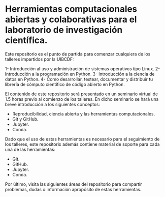 # Herramientas computacionales abiertas y colaborativas para el laboratorio de investigación científica.

Este repositorio es el punto de partida para comenzar cualquiera de los
talleres impartidos por la UIBCDF:

1- Introducción al uso y administración de sistemas operativos tipo Linux. 2-
Introducción a la programación en Python. 3- Introducción a la ciencia de datos
en Python. 4- Como desarrollar, testear, documentar y distribuir tu librería de
cómputo científico de código abierto en Python.

El contenido de este repositorio será presentado en un seminario virtual de 1.5
horas previo al comienzo de los talleres. En dicho seminario se hará una breve
introducción a los siguientes conceptos:

- Reproducibilidad, ciencia abierta y las herramientas computacionales.
- Git y GitHub.
- Jupyter.
- Conda.

Dado que el uso de estas herramientas es necesario para el seguimiento de los
talleres, este repositorio además contiene material de soporte para cada una de
las herramientas:
- Git.
- GitHub.
- Jupyter.
- Conda.

Por último, visita las siguientes áreas del repositorio para compartir
problemas, dudas o información apropósito de estas herramientas.

